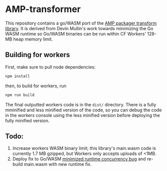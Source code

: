 # AMP-transformer
This repository contains a go/WASM port of the [AMP packager transform library](https://github.com/ampproject/amppackager/tree/master/transformer). It is derived from Devin Mullin's work towards minimizing the Go WASM runtime so Go/WASM binaries can be run within CF Workers' 128-MB heap memory limit.

## Building for workers
First, make sure to pull node dependencies:
```bash
npm install
```

then, to build for workers, run 
```bash
npm run build
```
The final outputted workers code is in the `dist/` directory. There is a fully mminified and less minified version of the code, so you can debug the code in the workers console using the less minified version before deploying the fully minified version.

## Todo:
1. Increase workers WASM binary limit; this library's main.wasm code is currently 1.7 MB gzipped, but Workers only accepts uploads of <1MB.
2. Deploy fix to Go/WASM [minimized runtime concurrency bug](https://github.com/golang/go/issues/27462) and re-build main.wasm with new runtime fix.
